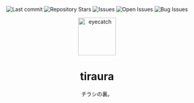 <div align="center">

![Last commit](https://img.shields.io/github/last-commit/Comamoca/tiraura?style=flat-square)
![Repository Stars](https://img.shields.io/github/stars/Comamoca/tiraura?style=flat-square)
![Issues](https://img.shields.io/github/issues/Comamoca/tiraura?style=flat-square)
![Open Issues](https://img.shields.io/github/issues-raw/Comamoca/tiraura?style=flat-square)
![Bug Issues](https://img.shields.io/github/issues/Comamoca/tiraura/bug?style=flat-square)

<img src="https://emoji2svg.deno.dev/api/🦊" alt="eyecatch" height="100">

# tiraura

チラシの裏。

<br>
<br>

</div>

<div align="center">

</div>
